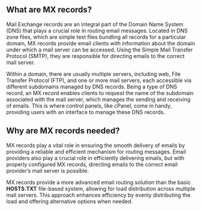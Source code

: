 
## What are MX records?

Mail Exchange records are an integral part of the Domain Name System (DNS) that plays a crucial role in routing email messages. Located in DNS zone files, which are simple text files bundling all records for a particular domain, MX records provide email clients with information about the domain under which a mail server can be accessed. Using the Simple Mail Transfer Protocol (SMTP), they are responsible for directing emails to the correct mail server.

Within a domain, there are usually multiple servers, including web, File Transfer Protocol (FTP), and one or more mail servers, each accessible via different subdomains managed by DNS records. Being a type of DNS record, an MX record enables clients to request the name of the subdomain associated with the mail server, which manages the sending and receiving of emails. This is where control panels, like cPanel, come in handy, providing users with an interface to manage these DNS records.

## Why are MX records needed?

MX records play a vital role in ensuring the smooth delivery of emails by providing a reliable and efficient mechanism for routing messages. Email providers also play a crucial role in efficiently delivering emails, but with properly configured MX records, directing emails to the correct email provider’s mail server is possible.

MX records provide a more advanced email routing solution than the basic **HOSTS.TXT** file-based system, allowing for load distribution across multiple mail servers. This approach enhances efficiency by evenly distributing the load and offering alternative options when needed.
